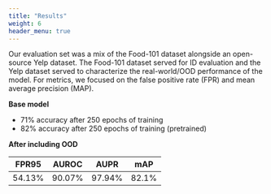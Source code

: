 ```yaml
---
title: "Results"
weight: 6
header_menu: true
---
```


Our evaluation set was a mix of the Food-101 dataset alongside an open-source Yelp dataset. The Food-101 dataset served for ID evaluation and the Yelp dataset served to characterize the real-world/OOD performance of the model. For metrics, we focused on the false positive rate (FPR) and mean average precision (MAP). 


**Base model** 

* 71% accuracy after 250 epochs of training
* 82% accuracy after 250 epochs of training (pretrained)

**After including OOD**

| FPR95 | AUROC | AUPR | mAP |
| --- | --- | --- | --- |
| 54.13% | 90.07% | 97.94% | 82.1% |